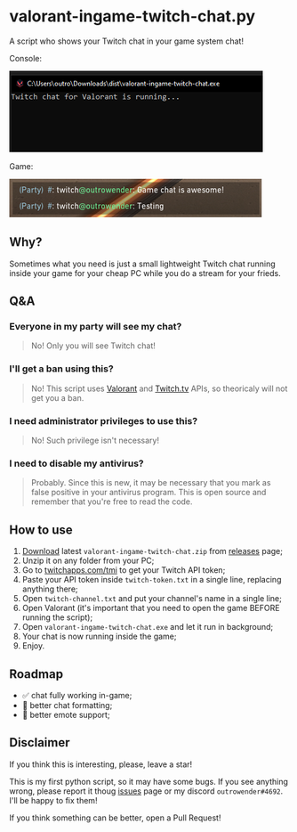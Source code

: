 # valorant-ingame-twitch-chat.py

A script who shows your Twitch chat in your game system chat!

Console:

<img src="docs/ingame-chat-running.png">

Game:

<img src="docs/ingame-chat-example.png">

## Why?
Sometimes what you need is just a small lightweight Twitch chat running inside your game for your cheap PC while you do a stream for your frieds.

## Q&A
### Everyone in my party will see my chat?
> No! Only you will see Twitch chat!

### I'll get a ban using this?
> No! This script uses [Valorant](https://github.com/techchrism/valorant-api-docs) and [Twitch.tv](https://dev.twitch.tv/docs/irc#getting-started-with-chat--chatbots) APIs, so theoricaly will not get you a ban.

### I need administrator privileges to use this?
> No! Such privilege isn't necessary!

### I need to disable my antivirus?
> Probably. Since this is new, it may be necessary that you mark as false positive in your antivirus program. This is open source and remember that you're free to read the code.
## How to use

1. [Download](https://github.com/outrowender/valorant-ingame-twitch-chat/releases) latest `valorant-ingame-twitch-chat.zip` from [releases](https://github.com/outrowender/valorant-ingame-twitch-chat/releases) page;
2. Unzip it on any folder from your PC;
3. Go to [twitchapps.com/tmi](https://twitchapps.com/tmi/) to get your Twitch API token;
4. Paste your API token inside `twitch-token.txt` in a single line, replacing anything there;
5. Open `twitch-channel.txt` and put your channel's name in a single line;
6. Open Valorant (it's important that you need to open the game BEFORE running the script);
7. Open `valorant-ingame-twitch-chat.exe` and let it run in background;
8. Your chat is now running inside the game;
9. Enjoy.

## Roadmap
- ✅ chat fully working in-game;
- 🔳 better chat formatting;
- 🔳 better emote support;
## Disclaimer

If you think this is interesting, please, leave a star!

This is my first python script, so it may have some bugs. If you see anything wrong, please report it thoug [issues](https://github.com/outrowender/valorant-ingame-twitch-chat/issues) page or my discord `outrowender#4692`. 
I'll be happy to fix them!

If you think something can be better, open a Pull Request!
